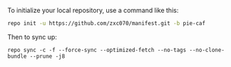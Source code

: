 To initialize your local repository, use a command like this:

```bash
repo init -u https://github.com/zxc070/manifest.git -b pie-caf

```

Then to sync up:

```
repo sync -c -f --force-sync --optimized-fetch --no-tags --no-clone-bundle --prune -j8
```


